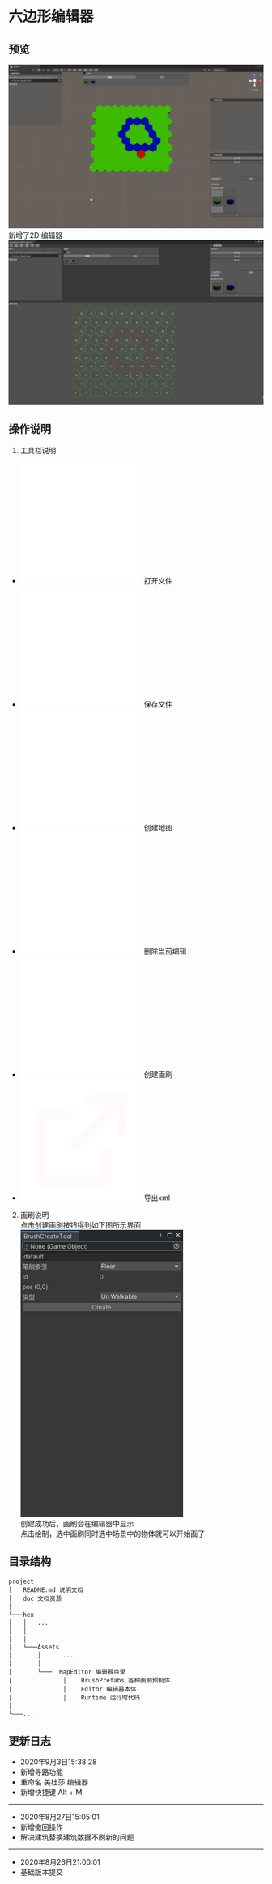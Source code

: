 # 六边形编辑器
## 预览
![编辑场景](./doc/1.png)
新增了2D 编辑器
![编辑场景](./doc/5.png)
## 操作说明
1. 工具栏说明
* ![打开文件](./hex/Assets/MapEditor/Editor/Icons/folder-line.png)  打开文件  
* ![保存文件](./hex/Assets/MapEditor/Editor/Icons/save-line.png)  保存文件  
* ![创建地图](./hex/Assets/MapEditor/Editor/Icons/creative-commons-line.png)  创建地图  
* ![删除当前编辑](./hex/Assets/MapEditor/Editor/Icons/delete-bin-line.png)  删除当前编辑  
* ![创建画刷](./hex/Assets/MapEditor/Editor/Icons/brush-2-line.png)  创建画刷  
* ![导出xml](./hex/Assets/MapEditor/Editor/Icons/external-link-line.png)  导出xml  
2. 画刷说明  
点击创建画刷按钮得到如下图所示界面  
![创建画刷](./doc/3.png)  
创建成功后，画刷会在编辑器中显示  
点击绘制，选中画刷同时选中场景中的物体就可以开始画了  

## 目录结构
```
project
│   README.md 说明文档
│   doc 文档资源    
│
└───hex
│   │   ...
│   │   
│   │   
│   └───Assets
│       │      ...
│       │  
│       └───  MapEditor 编辑器目录
|              │    BrushPrefabs 各种画刷预制体
|              │    Editor 编辑器本体
|              │    Runtime 运行时代码
│               
└———...
```

## 更新日志
* 2020年9月3日15:38:28
* 新增寻路功能
* 重命名 美杜莎 编辑器
* 新增快捷键 Alt + M
---
* 2020年8月27日15:05:01
* 新增撤回操作 
* 解决建筑替换建筑数据不刷新的问题
---
* 2020年8月26日21:00:01
* 基础版本提交 
